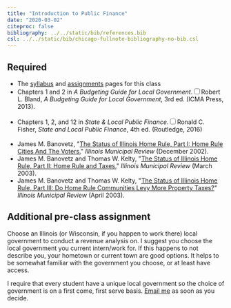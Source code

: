 ```yaml
---
title: "Introduction to Public Finance"
date: "2020-03-02"
citeproc: false
bibliography: ../../static/bib/references.bib
csl: ../../static/bib/chicago-fullnote-bibliography-no-bib.csl
---
```



## Required

<ul>
<li>The <a href="/syllabus/">syllabus</a> and <a href="/assignments/">assignments</a> pages for this class</li>
<li><i class="fas fa-book"></i> Chapters 1 and 2 in <em>A Budgeting Guide for Local Government</em>.<span class="citation"><span><label for="sn-1" class="margin-toggle sidenote-number"></label><input type="checkbox" id="sn-1" class="margin-toggle"/><span class="sidenote">Robert L. Bland, <em>A Budgeting Guide for Local Government</em>, 3rd ed. (ICMA Press, 2013).
<br />
<br />
</span></span></span></li>
<li><i class="fas fa-book"></i> Chapters 1, 2, and 12 in <em>State & Local Public Finance</em>.<span><label for="sn-2" class="margin-toggle sidenote-number"></label><input type="checkbox" id="sn-2" class="margin-toggle"/><span class="sidenote">Ronald C. Fisher, <em>State and Local Public Finance</em>, 4th ed. (Routledge, 2016)<br />
<br />
</span></span></li>
<li><i class="far fa-file-pdf"></i></i> James M. Banovetz, "<a href="/files/home-rule-and-the-voters.pdf">The Status of Illinois Home Rule, Part I: Home Rule Cities And The Voters.</a>" <em>Illinois Municipal Review</em> (December 2002).</li>
<li><i class="far fa-file-pdf"></i></i> James M. Banovetz and Thomas W. Kelty, "<a href="/files/home-rule-and-taxes.pdf">The Status of Illinois Home Rule, Part II: Home Rule and Taxes.</a>" <em>Illinois Municipal Review</em> (March 2003).</li>
<li><i class="far fa-file-pdf"></i></i> James M. Banovetz and Thomas W. Kelty, "<a href="/files/do-home-rule-communities.pdf">The Status of Illinois Home Rule, Part III: Do Home Rule Communities Levy More Property Taxes?</a>" <em>Illinois Municipal Review</em> (April 2003).</li>
</ul>

## Additional pre-class assignment

Choose an Illinois (or Wisconsin, if you happen to work there) local government to conduct a revenue analysis on. I suggest you choose the local government you current intern/work for. If this happens to not describe you, your hometown or current town are good options. It helps to be somewhat familiar with the government you choose, or at least have access.

I require that every student have a unique local government so the choice of government is on a first come, first serve basis. [Email me](mailto:cgoodman@niu.edu) as soon as you decide.
